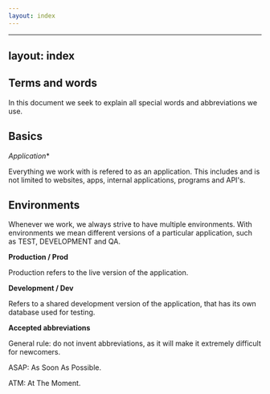 ```yaml
---
layout: index
---
```





---
layout: index
---

Terms and words
--------------------------

In this document we seek to explain all special words and abbreviations we use.


Basics
---

*Application**

Everything we work with is refered to as an application. This includes and is not limited to websites, apps, internal applications, programs and API's.


Environments
---

Whenever we work, we always strive to have multiple environments. With environments we mean different versions of a particular application, such as TEST, DEVELOPMENT and QA. 

**Production / Prod**

Production refers to the live version of the application. 

**Development / Dev**

Refers to a shared development version of the application, that has its own database used for testing.

**Accepted abbreviations**

General rule: do not invent abbreviations, as it will make it extremely difficult for newcomers.

ASAP: As Soon As Possible.

ATM: At The Moment.

 